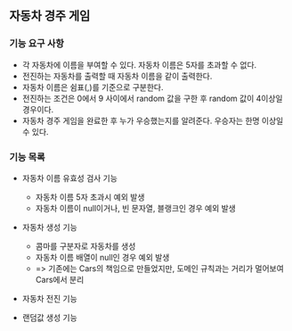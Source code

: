 ## 자동차 경주 게임

### 기능 요구 사항

- 각 자동차에 이름을 부여할 수 있다. 자동차 이름은 5자를 초과할 수 없다.
- 전진하는 자동차를 출력할 때 자동차 이름을 같이 출력한다.
- 자동차 이름은 쉼표(,)를 기준으로 구분한다.
- 전진하는 조건은 0에서 9 사이에서 random 값을 구한 후 random 값이 4이상일 경우이다.
- 자동차 경주 게임을 완료한 후 누가 우승했는지를 알려준다. 우승자는 한명 이상일 수 있다.


### 기능 목록

- 자동차 이름 유효성 검사 기능
  - 자동차 이름 5자 초과시 예외 발생
  - 자동차 이름이 null이거나, 빈 문자열, 블랭크인 경우 예외 발생 

- 자동차 생성 기능
  - 콤마를 구분자로 자동차를 생성
  - 자동차 이름 배열이 null인 경우 예외 발생
  - => 기존에는 Cars의 책임으로 만들었지만, 도메인 규칙과는 거리가 멀어보여 Cars에서 분리

- 자동차 전진 기능

- 랜덤값 생성 기능
